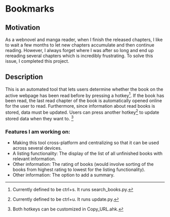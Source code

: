 # Bookmarks

## Motivation
As a webnovel and manga reader, when I finish the released chapters, I like to wait a few months to let new chapters
accumulate and then continue reading. However, I always forget where I was after so long and end up rereading several chapters which is 
incredibly frustrating. To solve this issue, I completed this project.

## Description
This is an automated tool that lets users determine whether the book on the active webpage has been read before by 
pressing a hotkey[^1].
If the book has been read, the last read chapter of the book is automatically opened online for the user to read.
Furthermore, since information about read books is stored, data must be updated. Users can press another hotkey[^2]
to update stored data when they want to. [^note]

### Features I am working on:
* Making this tool cross-platform and centralizing so that it can be used across several devices.
* A listing functionality: The display of the list of all unfinished books with relevant information.
* Other information: The rating of books (would involve sorting of the books from highest rating to lowest for the listing functionality).
* Other information: The option to add a summary.

[^1]: Currently defined to be ctrl+s. It runs search_books.py.
[^2]: Currently defined to be ctrl+u. It runs update.py.
[^note]: Both hotkeys can be customized in Copy_URL.ahk.

